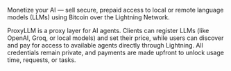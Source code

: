 Monetize your AI — sell secure, prepaid access to local or remote language models (LLMs) using Bitcoin over the Lightning Network.

ProxyLLM is a proxy layer for AI agents. Clients can register LLMs (like OpenAI, Groq, or local models) and set their price, while users can discover and pay for access to available agents directly through Lightning. All credentials remain private, and payments are made upfront to unlock usage time, requests, or tasks.
